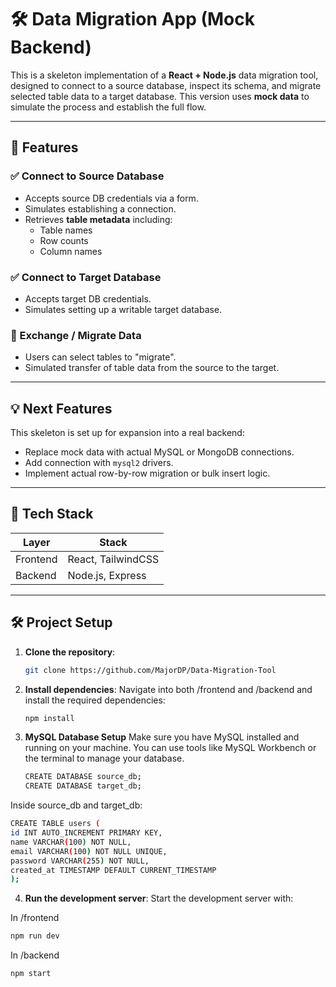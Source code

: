 # 🛠️ Data Migration App (Mock Backend)

This is a skeleton implementation of a **React + Node.js** data migration tool, designed to connect to a source database, inspect its schema, and migrate selected table data to a target database. This version uses **mock data** to simulate the process and establish the full flow.

---

## 🚀 Features

### ✅ Connect to Source Database

- Accepts source DB credentials via a form.
- Simulates establishing a connection.
- Retrieves **table metadata** including:
  - Table names
  - Row counts
  - Column names

### ✅ Connect to Target Database

- Accepts target DB credentials.
- Simulates setting up a writable target database.

### 🔁 Exchange / Migrate Data

- Users can select tables to "migrate".
- Simulated transfer of table data from the source to the target.

---

## 💡 Next Features

This skeleton is set up for expansion into a real backend:

- Replace mock data with actual MySQL or MongoDB connections.
- Add connection with `mysql2` drivers.
- Implement actual row-by-row migration or bulk insert logic.

---

## 🧱 Tech Stack

| Layer    | Stack              |
| -------- | ------------------ |
| Frontend | React, TailwindCSS |
| Backend  | Node.js, Express   |

---

## 🛠️ Project Setup

1. **Clone the repository**:

   ```bash
   git clone https://github.com/MajorDP/Data-Migration-Tool
   ```

2. **Install dependencies**:
   Navigate into both /frontend and /backend and install the required dependencies:

   ```bash
   npm install
   ```

3. **MySQL Database Setup**
   Make sure you have MySQL installed and running on your machine. You can use tools like MySQL Workbench or the terminal to manage your database.

   ```bash
   CREATE DATABASE source_db;
   CREATE DATABASE target_db;
   ```

Inside source_db and target_db:

```bash
CREATE TABLE users (
id INT AUTO_INCREMENT PRIMARY KEY,
name VARCHAR(100) NOT NULL,
email VARCHAR(100) NOT NULL UNIQUE,
password VARCHAR(255) NOT NULL,
created_at TIMESTAMP DEFAULT CURRENT_TIMESTAMP
);
```

4. **Run the development server**:
   Start the development server with:

In /frontend

```bash
npm run dev
```

In /backend

```bash
npm start
```
